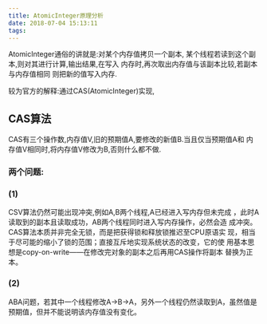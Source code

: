 ```yaml
---
title: AtomicInteger原理分析
date: 2018-07-04 15:13:11
tags:
---
```


AtomicInteger通俗的讲就是:对某个内存值拷贝一个副本,
某个线程若读到这个副本,则对其进行计算,输出结果,在写入
内存时,再次取出内存值与该副本比较,若副本与内存值相同
则把新的值写入内存.

较为官方的解释:通过CAS(AtomicInteger)实现,

## CAS算法
CAS有三个操作数,内存值V,旧的预期值A,要修改的新值B.当且仅当预期值A和
内存值V相同时,将内存值V修改为B,否则什么都不做.
### 两个问题:

### (1)
 CSV算法仍然可能出现冲突,例如A,B两个线程,A已经进入写内存但未完成
，此时A读取到的副本且读取成功，AB两个线程同时进入写内存操作，必然会造
成冲突。 CAS算法本质并非完全无锁，而是把获得锁和释放锁推迟至CPU原语实
现，相当于尽可能的缩小了锁的范围；直接互斥地实现系统状态的改变，它的使
用基本思想是copy-on-write——在修改完对象的副本之后再用CAS操作将副本
替换为正本。 

### (2)

ABA问题，若其中一个线程修改A->B->A，另外一个线程仍然读取到A，虽然值是
预期值，但并不能说明该内存值没有变化。